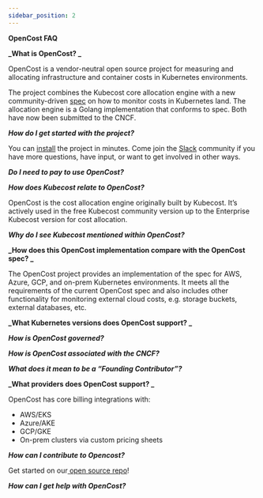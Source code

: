 ```yaml
---
sidebar_position: 2
---
```


**OpenCost FAQ**

**_What is OpenCost? _**

OpenCost is a vendor-neutral open source project for measuring and allocating infrastructure and container costs in Kubernetes environments. 

The project combines the Kubecost core allocation engine with a new community-driven [spec](https://github.com/kubecost/opencost/tree/develop/spec) on how to monitor costs in Kubernetes land. The allocation engine is a Golang implementation that conforms to spec. Both have now been submitted to the CNCF.

**_How do I get started with the project?_**

You can [install](https://docs.kubecost.com/install) the project in minutes. Come join the [Slack](https://join.slack.com/t/kubecost/shared_invite/enQtNTA2MjQ1NDUyODE5LWFjYzIzNWE4MDkzMmUyZGU4NjkwMzMyMjIyM2E0NGNmYjExZjBiNjk1YzY5ZDI0ZTNhZDg4NjlkMGRkYzFlZTU) community if you have more questions, have input, or want to get involved in other ways. 

**_Do I need to pay to use OpenCost?_**

**_How does Kubecost relate to OpenCost?_**

OpenCost is the cost allocation engine originally built by Kubecost. It’s actively used in the free Kubecost community version up to the Enterprise Kubecost version for cost allocation.

**_Why do I see Kubecost mentioned within OpenCost?_**

**_How does this OpenCost implementation compare with the OpenCost spec? _**

The OpenCost project provides an implementation of the spec for AWS, Azure, GCP, and on-prem Kubernetes environments. It meets all the requirements of the current OpenCost spec and also includes other functionality for monitoring external cloud costs, e.g. storage buckets, external databases, etc.

**_What Kubernetes versions does OpenCost support?  _**

**_How is OpenCost governed?_**

**_How is OpenCost associated with the CNCF?_**

**_What does it mean to be a “Founding Contributor”?_**

**_What providers does OpenCost support?  _**

OpenCost has core billing integrations with: 



* AWS/EKS
* Azure/AKE
* GCP/GKE
* On-prem clusters via custom pricing sheets

**_How can I contribute to Opencost?_**

Get started on our[ open source repo](https://github.com/kubecost/opencost/blob/develop/CONTRIBUTING.md)!

**_How can I get help with OpenCost?_**

